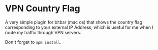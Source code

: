 # VPN Country Flag

A very simple plugin for bitbar (mac os) that shows the country flag corresponding to your external IP Address, which is useful for me when I route my traffic through VPN servers.

Don't forget to `npm install`.

